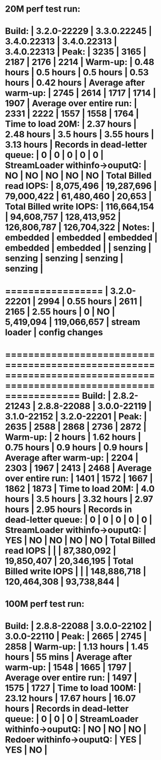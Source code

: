 

20M perf test run:
======================================================================================================================
Build:                          |  3.2.0-22229   |  3.3.0.22245   |  3.4.0.22313   |  3.4.0.22313   |  3.4.0.22313   |
Peak:                           |  3235          |  3165          |  2187          |  2176          |  2214          |
Warm-up:                        |     0.48 hours |     0.5  hours |     0.5  hours |     0.53 hours |     0.42 hours |
Average after warm-up:          |  2745          |  2614          |  1717          |  1714          |  1907          |
Average over entire run:        |  2331          |  2222          |  1557          |  1558          |  1764          |
Time to load 20M:               |     2.37 hours |     2.48 hours |     3.5  hours |     3.55 hours |     3.13 hours |
Records in dead-letter queue:   |     0          |     0          |     0          |     0          |     0          |
StreamLoader withinfo->ouputQ:  |    NO          |    NO          |    NO          |    NO          |    NO          |
Total Billed read IOPS:         |    8,075,496   |   19,287,696   |   79,000,422   |   61,480,460   |       20,653   |
Total Billed write IOPS:        |  116,664,154   |   94,608,757   |  128,413,952   |  126,806,787   |  126,704,322   |
Notes:                          | embedded       | embedded       | embedded       | embedded       | embedded       |
                                | senzing        | senzing        | senzing        | senzing        | senzing        |
======================================================================================================================

=================
|  3.2.0-22201
|  2994
|     0.55 hours
|  2611
|  2165
|     2.55 hours
|     0
|    NO
|    5,419,094
|  119,066,657
| stream loader
| config changes
=================

=====================================================================================================================
Build:                          |  2.8.2-21243  |  2.8.8-22088   |  3.0.0-22119   |  3.1.0-22152   |  3.2.0-22201   |
Peak:                           |  2635         |  2588          |  2868          |  2736          |  2872          |
Warm-up:                        |     2 hours   |     1.62 hours |     0.75 hours |     0.9  hours |     0.9  hours |
Average after warm-up:          |  2204         |  2303          |  1967          |  2413          |  2468          |
Average over entire run:        |  1401         |  1572          |  1667          |  1862          |  1873          |
Time to load 20M:               |     4.0 hours |     3.5 hours  |     3.32 hours |     2.97 hours |     2.95 hours |
Records in dead-letter queue:   |     0         |     0          |     0          |     0          |     0          |
StreamLoader withinfo->ouputQ:  |   YES         |    NO          |    NO          |    NO          |    NO          |
Total Billed read IOPS          |               |                |   87,380,092   |   19,850,407   |   20,346,195   |
Total Billed write IOPS         |               |                |  148,886,718   |  120,464,308   |   93,738,844   |
=====================================================================================================================



100M perf test run:
====================================================================================
Build:                          |  2.8.8-22088   |  3.0.0-22102   |  3.0.0-22110   |
Peak:                           |  2665          |  2745          |  2858          |
Warm-up:                        |     1.13 hours |     1.45 hours |    55 mins     |
Average after warm-up:          |  1548          |  1665          |  1797          |
Average over entire run:        |  1497          |  1575          |  1727          |
Time to load 100M:              |    23.12 hours |    17.67 hours |    16.07 hours |
Records in dead-letter queue:   |     0          |     0          |     0          |
StreamLoader withinfo->ouputQ:  |    NO          |    NO          |    NO          |
Redoer withinfo->ouputQ:        |   YES          |   YES          |    NO          |
====================================================================================

